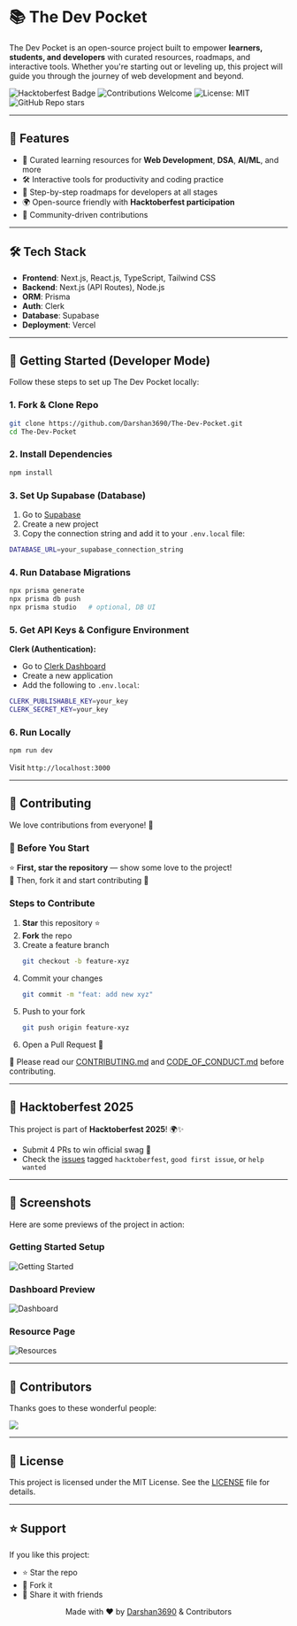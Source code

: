 # 📚 The Dev Pocket

The Dev Pocket is an open-source project built to empower **learners, students, and developers** with curated resources, roadmaps, and interactive tools. Whether you're starting out or leveling up, this project will guide you through the journey of web development and beyond.

![Hacktoberfest Badge](https://img.shields.io/badge/Hacktoberfest-2025-blueviolet?style=for-the-badge&logo=hackaday)
![Contributions Welcome](https://img.shields.io/badge/contributions-welcome-brightgreen.svg?style=for-the-badge)
![License: MIT](https://img.shields.io/badge/License-MIT-yellow.svg?style=for-the-badge)
![GitHub Repo stars](https://img.shields.io/github/stars/Darshan3690/The-Dev-Pocket?style=for-the-badge)

---

## 🌟 Features

* 📖 Curated learning resources for **Web Development**, **DSA**, **AI/ML**, and more
* 🛠️ Interactive tools for productivity and coding practice
* 🎯 Step-by-step roadmaps for developers at all stages
* 🌍 Open-source friendly with **Hacktoberfest participation**
* 🤝 Community-driven contributions

---

## 🛠️ Tech Stack

- **Frontend**: Next.js, React.js, TypeScript, Tailwind CSS  
- **Backend**: Next.js (API Routes), Node.js  
- **ORM**: Prisma  
- **Auth**: Clerk  
- **Database**: Supabase  
- **Deployment**: Vercel  

---

## 🚀 Getting Started (Developer Mode)

Follow these steps to set up The Dev Pocket locally:

### 1. Fork & Clone Repo

```bash
git clone https://github.com/Darshan3690/The-Dev-Pocket.git
cd The-Dev-Pocket
```

### 2. Install Dependencies

```bash
npm install
```

### 3. Set Up Supabase (Database)

1. Go to [Supabase](https://supabase.com)
2. Create a new project
3. Copy the connection string and add it to your `.env.local` file:

```bash
DATABASE_URL=your_supabase_connection_string
```

### 4. Run Database Migrations

```bash
npx prisma generate
npx prisma db push
npx prisma studio   # optional, DB UI
```

### 5. Get API Keys & Configure Environment

**Clerk (Authentication):**

* Go to [Clerk Dashboard](https://dashboard.clerk.com)
* Create a new application
* Add the following to `.env.local`:

```bash
CLERK_PUBLISHABLE_KEY=your_key
CLERK_SECRET_KEY=your_key
```

### 6. Run Locally

```bash
npm run dev
```

Visit `http://localhost:3000`

---

## 🤝 Contributing

We love contributions from everyone! 💖  

### 🚩 Before You Start  
⭐ **First, star the repository** — show some love to the project!  
🍴 Then, fork it and start contributing 🚀  

### Steps to Contribute  

1. **Star** this repository ⭐  
2. **Fork** the repo  
3. Create a feature branch  
   ```bash
   git checkout -b feature-xyz
   ```  
4. Commit your changes  
   ```bash
   git commit -m "feat: add new xyz"
   ```  
5. Push to your fork  
   ```bash
   git push origin feature-xyz
   ```  
6. Open a Pull Request 🚀  

📌 Please read our [CONTRIBUTING.md](CONTRIBUTING.md) and [CODE_OF_CONDUCT.md](CODE_OF_CONDUCT.md) before contributing.

---

## 🎯 Hacktoberfest 2025

This project is part of **Hacktoberfest 2025**! 🌍✨

* Submit 4 PRs to win official swag 🎉
* Check the [issues](https://github.com/Darshan3690/The-Dev-Pocket/issues) tagged `hacktoberfest`, `good first issue`, or `help wanted`

---

## 📸 Screenshots

Here are some previews of the project in action:

### Getting Started Setup

![Getting Started](docs/images/getting-started.png)

### Dashboard Preview

![Dashboard](docs/images/dashboard.png)

### Resource Page

![Resources](docs/images/resources.png)

---

## 👥 Contributors

Thanks goes to these wonderful people:

<a href="https://github.com/Darshan3690/The-Dev-Pocket/graphs/contributors">
  <img src="https://contrib.rocks/image?repo=Darshan3690/The-Dev-Pocket" />
</a>

---

## 📄 License

This project is licensed under the MIT License. See the [LICENSE](LICENSE) file for details.

---

## ⭐ Support

If you like this project:

* ⭐ Star the repo
* 🍴 Fork it
* 📢 Share it with friends

<p align="center">
  Made with ❤️ by <a href="https://github.com/Darshan3690">Darshan3690</a> & Contributors
</p>

